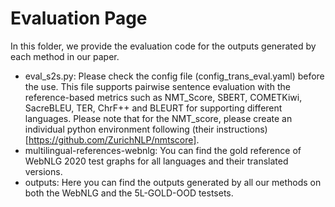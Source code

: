 # Evaluation Page

In this folder, we provide the evaluation code for the  outputs generated by each method in our paper.

- eval_s2s.py: Please check the config file (config_trans_eval.yaml) before the use. This file supports pairwise sentence evaluation with the reference-based metrics such as NMT_Score, SBERT, COMETKiwi, SacreBLEU, TER, ChrF++ and BLEURT for supporting different languages. Please note that for the NMT_score, please create an individual python environment following (their instructions)[https://github.com/ZurichNLP/nmtscore].
- multilingual-references-webnlg: You can find the gold reference of WebNLG 2020 test graphs for all languages and their translated versions.
- outputs: Here you can find the outputs generated by all our methods on both the WebNLG and the 5L-GOLD-OOD testsets. 
